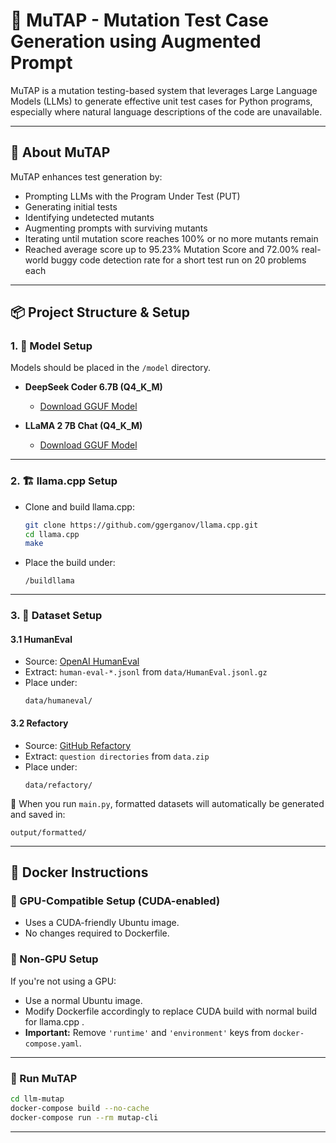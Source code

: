 
# 🧪 MuTAP - Mutation Test Case Generation using Augmented Prompt

MuTAP is a mutation testing-based system that leverages Large Language Models (LLMs) to generate effective unit test cases for Python programs, especially where natural language descriptions of the code are unavailable.

---

## 📖 About MuTAP

MuTAP enhances test generation by:
- Prompting LLMs with the Program Under Test (PUT)
- Generating initial tests
- Identifying undetected mutants
- Augmenting prompts with surviving mutants
- Iterating until mutation score reaches 100% or no more mutants remain
- Reached average score up to 95.23% Mutation Score and 72.00% real-world buggy code detection rate for a short test run on 20 problems each

---

## 📦 Project Structure & Setup

### 1. 🔧 Model Setup

Models should be placed in the `/model` directory.

- **DeepSeek Coder 6.7B (Q4_K_M)**
  - [Download GGUF Model](https://huggingface.co/TheBloke/deepseek-coder-6.7B-base-GGUF/tree/main)

- **LLaMA 2 7B Chat (Q4_K_M)**
  - [Download GGUF Model](https://huggingface.co/TheBloke/Llama-2-7B-Chat-GGUF/tree/main)

---

### 2. 🏗 llama.cpp Setup

- Clone and build llama.cpp:
  ```bash
  git clone https://github.com/ggerganov/llama.cpp.git
  cd llama.cpp
  make
  ```
- Place the build under:
  ```
  /buildllama
  ```

---

### 3. 📂 Dataset Setup

#### 3.1 HumanEval
- Source: [OpenAI HumanEval](https://github.com/openai/human-eval)
- Extract: `human-eval-*.jsonl` from `data/HumanEval.jsonl.gz`
- Place under:  
  ```
  data/humaneval/
  ```

#### 3.2 Refactory
- Source: [GitHub Refactory](https://github.com/githubhuyang/refactory)
- Extract: `question directories` from `data.zip`
- Place under:  
  ```
  data/refactory/
  ```

📝 When you run `main.py`, formatted datasets will automatically be generated and saved in:
```
output/formatted/
```

---

## 🐳 Docker Instructions

### 🧠 GPU-Compatible Setup (CUDA-enabled)
- Uses a CUDA-friendly Ubuntu image.
- No changes required to Dockerfile.

### 🧱 Non-GPU Setup
If you're not using a GPU:
- Use a normal Ubuntu image.
- Modify Dockerfile accordingly to replace CUDA build with normal build for llama.cpp .
- **Important:** Remove `'runtime'` and `'environment'` keys from `docker-compose.yaml`.

---

### 🚀 Run MuTAP

```bash
cd llm-mutap
docker-compose build --no-cache
docker-compose run --rm mutap-cli
```

---

